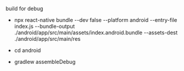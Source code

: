 build for debug
- npx react-native bundle --dev false --platform android --entry-file index.js --bundle-output ./android/app/src/main/assets/index.android.bundle --assets-dest ./android/app/src/main/res

- cd android

- gradlew assembleDebug
